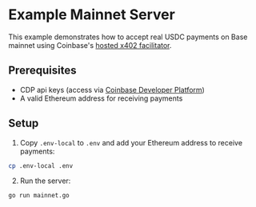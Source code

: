 # Example Mainnet Server

This example demonstrates how to accept real USDC payments on Base mainnet using Coinbase's [hosted x402 facilitator](https://docs.cdp.coinbase.com/x402/docs/welcome).

## Prerequisites

- CDP api keys (access via [Coinbase Developer Platform](https://docs.cdp.coinbase.com/))
- A valid Ethereum address for receiving payments

## Setup

1. Copy `.env-local` to `.env` and add your Ethereum address to receive payments:

```bash
cp .env-local .env
```

2. Run the server:

```bash
go run mainnet.go
```
